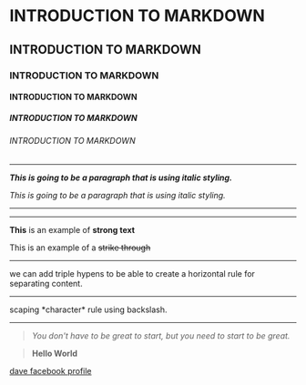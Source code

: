 <!-- title -->
# INTRODUCTION TO MARKDOWN
## INTRODUCTION TO MARKDOWN
### INTRODUCTION TO MARKDOWN
#### INTRODUCTION TO MARKDOWN
##### INTRODUCTION TO MARKDOWN
###### INTRODUCTION TO MARKDOWN

---
<!-- ITALICS -->
**_This is going to be a paragraph that is using italic styling._**

*This is going to be a paragraph that is using italic styling.*

---
---
<!--Strong-->
__This__ is an example of **strong text**
<!-- Strike Through -->
This is an example of a ~~strike through~~

---
<!-- horizontal rule -->

we can add triple hypens to be able to create a horizontal rule for separating content.
___
scaping \*character* rule using backslash.
___

<!-- Blockqoute rule -->
> *You don't have to be great to start, but you need to start to be great.*

> **Hello World**

<!-- Links Rule -->
[dave facebook profile](https://www.facebook.com/dave.querikiol.39/ "This is Dave facebook account")





